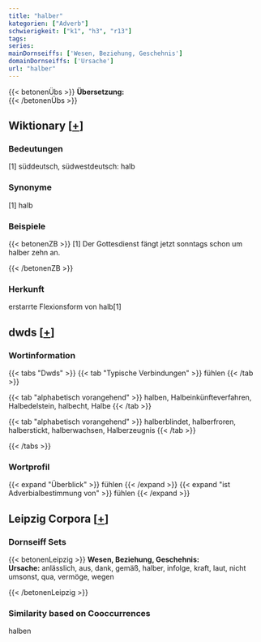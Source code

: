 ```yaml
---
title: "halber"
kategorien: ["Adverb"]
schwierigkeit: ["k1", "h3", "r13"]
tags:
series:
mainDornseiffs: ['Wesen, Beziehung, Geschehnis']
domainDornseiffs: ['Ursache']
url: "halber"
---
```


{{< betonenÜbs >}}
**Übersetzung:**  
{{< /betonenÜbs >}}

## Wiktionary [[+](https://de.wiktionary.org/wiki/halber)]

### Bedeutungen
[1] süddeutsch, südwestdeutsch: halb  

### Synonyme
[1] halb  

### Beispiele
{{< betonenZB >}}
[1] Der Gottesdienst fängt jetzt sonntags schon um halber zehn an.  

{{< /betonenZB >}}
### Herkunft
erstarrte Flexionsform von halb[1]  



## dwds [[+](https://www.dwds.de/wb/halber)]

### Wortinformation
{{< tabs "Dwds" >}}
{{< tab "Typische Verbindungen" >}}
fühlen
{{< /tab >}}

{{< tab "alphabetisch vorangehend" >}}
halben, Halbeinkünfteverfahren, Halbedelstein, halbecht, Halbe
{{< /tab >}}

{{< tab "alphabetisch vorangehend" >}}
halberblindet, halberfroren, halberstickt, halberwachsen, Halberzeugnis
{{< /tab >}}

{{< /tabs >}}

### Wortprofil
{{< expand "Überblick" >}} fühlen {{< /expand >}}
{{< expand "ist Adverbialbestimmung von" >}} fühlen {{< /expand >}}

## Leipzig Corpora [[+](https://corpora.uni-leipzig.de/en/res?word=halber&corpusId=deu_newscrawl-public_2018)]

### Dornseiff Sets
{{< betonenLeipzig >}}
**Wesen, Beziehung, Geschehnis:**  
**Ursache:** anlässlich, aus, dank, gemäß, halber, infolge, kraft, laut, nicht umsonst, qua, vermöge, wegen  

{{< /betonenLeipzig >}}

### Similarity based on Cooccurrences
halben

